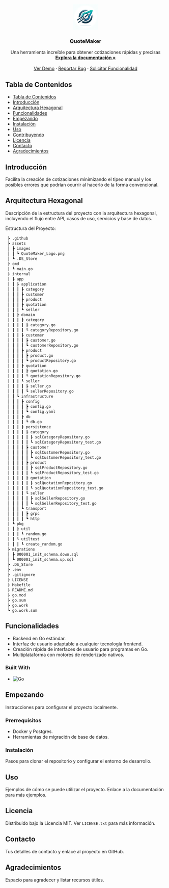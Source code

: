 <!-- PROJECT LOGO -->
<div align="center">
  <a>
    <img src="/assets/images/QuoteMaker_Logo.png" alt="Logo" width="80" height="80">
  </a>
  <h3 align="center">QuoteMaker</h3>
  <p align="center">
    Una herramienta increíble para obtener cotizaciones rápidas y precisas
    <br />
    <a href="https://github.com/your_username/QuoteMaker"><strong>Explora la documentación »</strong></a>
    <br />
    <br />
    <a href="https://github.com/your_username/QuoteMaker">Ver Demo</a>
    ·
    <a href="https://github.com/your_username/QuoteMaker/issues">Reportar Bug</a>
    ·
    <a href="https://github.com/your_username/QuoteMaker/issues">Solicitar Funcionalidad</a>
  </p>
</div>

## Tabla de Contenidos
- [Tabla de Contenidos](#tabla-de-contenidos)
- [Introducción](#introducción)
- [Arquitectura Hexagonal](#arquitectura-hexagonal)
- [Funcionalidades](#funcionalidades)
- [Empezando](#empezando)
- [Instalación](#instalación)
- [Uso](#uso)
- [Contribuyendo](#contribuyendo)
- [Licencia](#licencia)
- [Contacto](#contacto)
- [Agradecimientos](#agradecimientos)

## Introducción
Facilita la creación de cotizaciones minimizando el tipeo manual y los posibles errores que podrían ocurrir al hacerlo de la forma convencional.

## Arquitectura Hexagonal
Descripción de la estructura del proyecto con la arquitectura hexagonal, incluyendo el flujo entre API, casos de uso, servicios y base de datos.

Estructura del Proyecto:
```
 ┣ .github
 ┣ assets
 ┃ ┣ images
 ┃ ┃ ┗ QuoteMaker_Logo.png
 ┃ ┗ .DS_Store
 ┣ cmd
 ┃ ┗ main.go
 ┣ internal
 ┃ ┣ app
 ┃ ┃ ┣ application
 ┃ ┃ ┃ ┣ category
 ┃ ┃ ┃ ┣ customer
 ┃ ┃ ┃ ┣ product
 ┃ ┃ ┃ ┣ quotation
 ┃ ┃ ┃ ┗ seller
 ┃ ┃ ┣ domain
 ┃ ┃ ┃ ┣ category
 ┃ ┃ ┃ ┃ ┣ category.go
 ┃ ┃ ┃ ┃ ┗ categoryRepository.go
 ┃ ┃ ┃ ┣ customer
 ┃ ┃ ┃ ┃ ┣ customer.go
 ┃ ┃ ┃ ┃ ┗ customerRepository.go
 ┃ ┃ ┃ ┣ product
 ┃ ┃ ┃ ┃ ┣ product.go
 ┃ ┃ ┃ ┃ ┗ productRepository.go
 ┃ ┃ ┃ ┣ quotation
 ┃ ┃ ┃ ┃ ┣ quotation.go
 ┃ ┃ ┃ ┃ ┗ quotationRepository.go
 ┃ ┃ ┃ ┗ seller
 ┃ ┃ ┃ ┃ ┣ seller.go
 ┃ ┃ ┃ ┃ ┗ sellerRepository.go
 ┃ ┃ ┗ infrastructure
 ┃ ┃ ┃ ┣ config
 ┃ ┃ ┃ ┃ ┣ config.go
 ┃ ┃ ┃ ┃ ┗ config.yaml
 ┃ ┃ ┃ ┣ db
 ┃ ┃ ┃ ┃ ┗ db.go
 ┃ ┃ ┃ ┣ persistence
 ┃ ┃ ┃ ┃ ┣ category
 ┃ ┃ ┃ ┃ ┃ ┣ sqlCategoryRepository.go
 ┃ ┃ ┃ ┃ ┃ ┗ sqlCategoryRepository_test.go
 ┃ ┃ ┃ ┃ ┣ customer
 ┃ ┃ ┃ ┃ ┃ ┣ sqlCustomerRepository.go
 ┃ ┃ ┃ ┃ ┃ ┗ sqlCustomerRepository_test.go
 ┃ ┃ ┃ ┃ ┣ product
 ┃ ┃ ┃ ┃ ┃ ┣ sqlProductRepository.go
 ┃ ┃ ┃ ┃ ┃ ┗ sqlProductRepository_test.go
 ┃ ┃ ┃ ┃ ┣ quotation
 ┃ ┃ ┃ ┃ ┃ ┣ sqlQuotationRepository.go
 ┃ ┃ ┃ ┃ ┃ ┗ sqlQuotationRepository_test.go
 ┃ ┃ ┃ ┃ ┗ seller
 ┃ ┃ ┃ ┃ ┃ ┣ sqlSellerRepository.go
 ┃ ┃ ┃ ┃ ┃ ┗ sqlSellerRepository_test.go
 ┃ ┃ ┃ ┗ transport
 ┃ ┃ ┃ ┃ ┣ grpc
 ┃ ┃ ┃ ┃ ┗ http
 ┃ ┗ pkg
 ┃ ┃ ┣ util
 ┃ ┃ ┃ ┗ random.go
 ┃ ┃ ┗ utiltest
 ┃ ┃ ┃ ┗ create_random.go
 ┣ migrations
 ┃ ┣ 000001_init_schema.down.sql
 ┃ ┗ 000001_init_schema.up.sql
 ┣ .DS_Store
 ┣ .env
 ┣ .gitignore
 ┣ LICENSE
 ┣ Makefile
 ┣ README.md
 ┣ go.mod
 ┣ go.sum
 ┣ go.work
 ┗ go.work.sum
```

## Funcionalidades
- Backend en Go estándar.
- Interfaz de usuario adaptable a cualquier tecnología frontend.
- Creación rápida de interfaces de usuario para programas en Go.
- Multiplataforma con motores de renderizado nativos.

### Built With
- ![Go](https://img.shields.io/badge/Go-00ADD8?style=for-the-badge&logo=go&logoColor=white)

## Empezando
Instrucciones para configurar el proyecto localmente.

### Prerrequisitos
- Docker y Postgres.
- Herramientas de migración de base de datos.

### Instalación
Pasos para clonar el repositorio y configurar el entorno de desarrollo.

## Uso
Ejemplos de cómo se puede utilizar el proyecto. Enlace a la documentación para más ejemplos.

## Licencia
Distribuido bajo la Licencia MIT. Ver `LICENSE.txt` para más información.

## Contacto
Tus detalles de contacto y enlace al proyecto en GitHub.

## Agradecimientos
Espacio para agradecer y listar recursos útiles.

